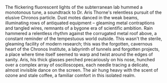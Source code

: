 The flickering fluorescent lights of the subterranean lab hummed a monotonous tune, a soundtrack to Dr. Aris Thorne's relentless pursuit of the elusive Chronos particle.  Dust motes danced in the weak beams, illuminating rows of antiquated equipment – gleaming metal contraptions and tangled wires, remnants of a bygone era of scientific ambition.  Rain hammered a relentless rhythm against the corrugated metal roof above, a constant reminder of the tempestuous world outside.  This wasn't the sterile, gleaming facility of modern research; this was the forgotten, cavernous heart of the Chronos Institute, a labyrinth of tunnels and forgotten projects, a place where time itself seemed to warp and twist around the edges of sanity.  Aris, his thick glasses perched precariously on his nose, hunched over a complex array of oscilloscopes, each needle tracing a delicate, almost invisible dance on the screen. The air hung heavy with the scent of ozone and stale coffee, a familiar comfort in this isolated realm.

